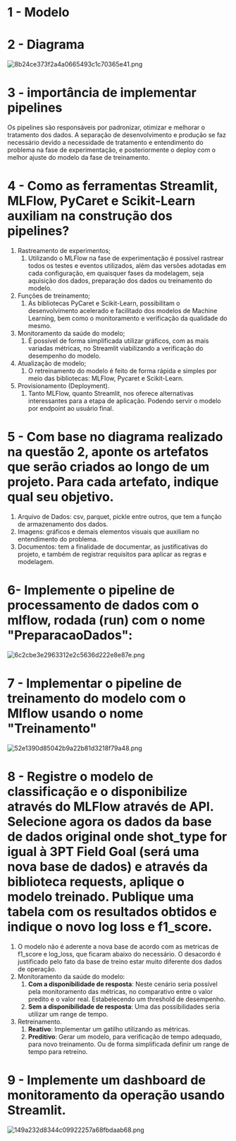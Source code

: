# 1 - Modelo

# 2 - Diagrama

![8b24ce373f2a4a0665493c1c70365e41.png](_resources/987119273cc44afe8b3ccfda44854633.png)

# 3 - importância de implementar pipelines

Os pipelines são responsáveis por padronizar, otimizar e melhorar o tratamento dos dados. A separação de desenvolvimento e produção se faz necessário devido a necessidade de tratamento e entendimento do problema na fase de experimentação, e posteriormente o deploy com o melhor ajuste do modelo da fase de treinamento.

# 4 - Como as ferramentas Streamlit, MLFlow, PyCaret e Scikit-Learn auxiliam na construção dos pipelines?

1.  Rastreamento de experimentos;
    1.  Utilizando o MLFlow na fase de experimentação é possível rastrear todos os testes e eventos utilizados, além das versões adotadas em cada configuração, em quaisquer fases da modelagem, seja aquisição dos dados, preparação dos dados ou treinamento do modelo.
2.  Funções de treinamento;
    1.  As bibliotecas PyCaret e Scikit-Learn, possibilitam o desenvolvimento acelerado e facilitado dos modelos de Machine Learning, bem como o monitoramento e verificação da qualidade do mesmo.
3.  Monitoramento da saúde do modelo;
    1.  É possível de forma simplificada utilizar gráficos, com as mais variadas métricas, no Streamlit viabilizando a verificação do desempenho do modelo.
4.  Atualização de modelo;
    1.  O retreinamento do modelo é feito de forma rápida e simples por meio das bibliotecas: MLFlow, Pycaret e Scikit-Learn.
5.  Provisionamento (Deployment).
    1.  Tanto MLFlow, quanto Streamlit, nos oferece alternativas interessantes para a etapa de aplicação. Podendo servir o modelo por endpoint ao usuário final.

# 5 - Com base no diagrama realizado na questão 2, aponte os artefatos que serão criados ao longo de um projeto. Para cada artefato, indique qual seu objetivo.

1.  Arquivo de Dados: csv, parquet, pickle entre outros, que tem a função de armazenamento dos dados.
2.  Imagens: gráficos e demais elementos visuais que auxiliam no entendimento do problema.
6.  Documentos: tem a finalidade de documentar, as justificativas do projeto, e também de registrar requisitos para aplicar as regras e modelagem.

# 6- Implemente o pipeline de processamento de dados com o mlflow, rodada (run) com o nome "PreparacaoDados":

![6c2cbe3e2963312e2c5636d222e8e87e.png](_resources/6c2cbe3e2963312e2c5636d222e8e87e.png)

# 7 - Implementar o pipeline de treinamento do modelo com o Mlflow usando o nome "Treinamento"

![52e1390d85042b9a22b81d3218f79a48.png](_resources/52e1390d85042b9a22b81d3218f79a48.png)

# 8 - Registre o modelo de classificação e o disponibilize através do MLFlow através de API. Selecione agora os dados da base de dados original onde shot\_type for igual à 3PT Field Goal (será uma nova base de dados) e através da biblioteca requests, aplique o modelo treinado. Publique uma tabela com os resultados obtidos e indique o novo log loss e f1\_score.

1.  O modelo não é aderente a nova base de acordo com as metricas de f1\_score e log\_loss, que ficaram abaixo do necessário. O desacordo é justificado pelo fato da base de treino estar muito diferente dos dados de operação.
2.  Monitoramento da saúde do modelo:
    1.  **Com a disponibilidade de resposta**: Neste cenário seria possível pela monitoramento das métricas, no comparativo entre o valor predito e o valor real. Estabelecendo um threshold de desempenho.
    2.  **Sem a disponibilidade de resposta**: Uma das possibilidades seria utilizar um range de tempo.
3.  Retreinamento.
    1.  **Reativo**: Implementar um gatilho utilizando as métricas.
    2.  **Preditivo**: Gerar um modelo, para verificação de tempo adequado, para novo treinamento. Ou de forma simplificada definir um range de tempo para retreino.

# 9 - Implemente um dashboard de monitoramento da operação usando Streamlit.

![149a232d8344c09922257a68fbdaab68.png](_resources/149a232d8344c09922257a68fbdaab68.png)